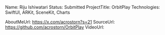 Name: Riju Ishiwatari
Status: Submitted
ProjectTitle: OrbitPlay
Technologies: SwiftUI, ARKit, SceneKit, Charts

AboutMeUrl: https://x.com/acrostorn?s=21
SourceUrl: https://github.com/acrostorn/OrbitPlay
VideoUrl:

<!---
EXAMPLE
Name<required>: John Appleseed
Status<required>: Submitted <or> Winner <or> Distinguished <or> Rejected
ProjectTitle: The Accessibility Rose
Technologies<only the first 4 are visible>: SwiftUI, RealityKit, CoreGraphic 

AboutMeUrl: https://linkedin.com/in/johnappleseed <
SourceUrl: https://github.com/johnappleseed/wwdc2025
VideoUrl: https://youtu.be/ABCDE123456

Please note that only Name and Status are mandatory fields. The other fields are optional.
-->
